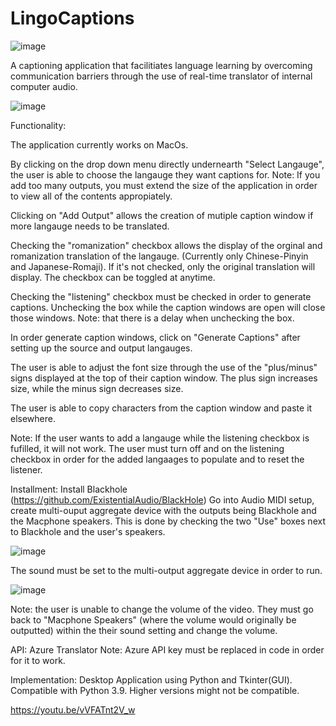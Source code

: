 # LingoCaptions

![image](https://user-images.githubusercontent.com/87694809/151697297-b9ee70c6-06e8-478a-be07-746d1415dc38.png)

A captioning application that facilitiates language learning by overcoming communication barriers through the use of real-time translator of internal computer audio.

![image](https://user-images.githubusercontent.com/87694809/151697598-cc43e635-fdd2-4500-959a-3fe4349654ec.png)

Functionality: 

The application currently works on MacOs. 

By clicking on the drop down menu directly undernearth "Select Langauge", the user is able to choose the langauge they want captions for.
Note: If you add too many outputs, you must extend the size of the application in order to view all of the contents appropiately. 

Clicking on "Add Output" allows the creation of mutiple caption window if more langauge needs to be translated. 

Checking the "romanization" checkbox allows the display of the orginal and romanization translation of the langauge. (Currently only Chinese-Pinyin and Japanese-Romaji). If it's not checked, only the original translation will display. The checkbox can be toggled at anytime.

Checking the "listening" checkbox must be checked in order to generate captions. Unchecking the box while the caption windows are open will close those windows. 
Note: that there is a delay when unchecking the box.

In order generate caption windows, click on "Generate Captions" after setting up the source and output langauges.  

The user is able to adjust the font size through the use of the "plus/minus" signs displayed at the top of their caption window. The plus sign increases size, while the minus sign decreases size.

The user is able to copy characters from the caption window and paste it elsewhere.

Note: If the user wants to add a langauge while the listening checkbox is fufilled, it will not work. The user must turn off and on the listening checkbox in order for the added langaages to populate and to reset the listener.

Installment: 
Install Blackhole (https://github.com/ExistentialAudio/BlackHole)
Go into Audio MIDI setup, create multi-ouput aggregate device with the outputs being Blackhole and the Macphone speakers. This is done by checking the two "Use" boxes next to Blackhole and the user's speakers.

![image](https://user-images.githubusercontent.com/87694809/151698155-df91d4c8-d782-4ed9-a326-1acc968aba4a.png)

The sound must be set to the multi-output aggregate device in order to run.

![image](https://user-images.githubusercontent.com/87694809/151698091-a3dd05d1-dd6a-4551-96f8-7fc56f1d61f1.png)

Note: the user is unable to change the volume of the video. They must go back to "Macphone Speakers" (where the volume would originally be outputted) within the their sound setting and change the volume.


API: Azure Translator
Note: Azure API key must be replaced in code in order for it to work.

Implementation: 
Desktop Application using Python and Tkinter(GUI). 
Compatible with Python 3.9. Higher versions might not be compatible.


https://youtu.be/vVFATnt2V_w
